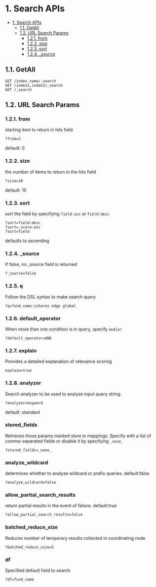 # 1. Search APIs

<!-- TOC -->

- [1. Search APIs](#1-search-apis)
	- [1.1. GetAll](#11-getall)
	- [1.2. URL Search Params](#12-url-search-params)
		- [1.2.1. from](#121-from)
		- [1.2.2. size](#122-size)
		- [1.2.3. sort](#123-sort)
		- [1.2.4. _source](#124-_source)

<!-- /TOC -->

## 1.1. GetAll

```api
GET /index_name/_search
GET /index1,index2/_search
GET /_search
```

## 1.2. URL Search Params

### 1.2.1. from

starting item to return in hits field

```
?from=2
```

default: 0

### 1.2.2. size

the number of items to return in the hits field

```
?size=10
```

default: 10

### 1.2.3. sort

sort the field by specifying `field:asc` or `field:desc`
```
?sort=field:desc
?sort=_score:asc
?sort=field
```
defaults to ascending

### 1.2.4. _source
If false, no _source field is returned

```
?_source=false
```

### 1.2.5. q 
Follow the DSL syntax to make search query
```
?q=fund_name:ishares edge global
```


### 1.2.6. default_operator
When more than one condition is in query, specify `and|or`

```
?default_operator=AND
```

### 1.2.7. explain
Provides a detailed explanation of relevance scoring

```
explain=true
```

### 1.2.8. analyzer
Search analyzer to be used to analyze input query string.

```
?analyzer=keyword
```

default: standard

### stored_fields
Retrieves those params marked store in mappings. Specify with a list of comma-separated fields or disable it by specifying `_none_`

```
?stored_fields=_none_
```

### analyze_wildcard
determines whether to analyze wildcard or prefix queries. default:false

```
?analyze_wildcard=false
```

### allow_partial_search_results
return partial results in the event of failure. default:true

```
?allow_partial_search_results=false
```

### batched_reduce_size
Reduces number of temporary results collected in coordinating node

```
?batched_reduce_size=5
```

### df
Specified default field to search

```
?df=fund_name
```